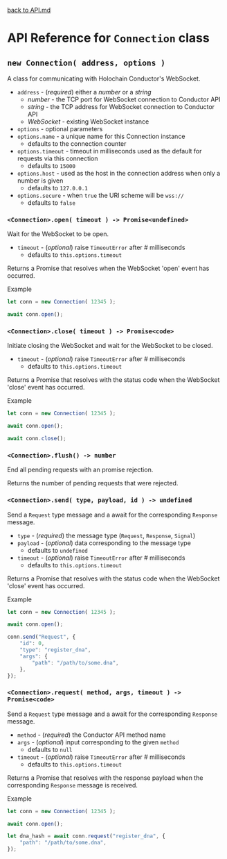 [back to API.md](./API.md)


# API Reference for `Connection` class

## `new Connection( address, options )`
A class for communicating with Holochain Conductor's WebSocket.

- `address` - (*required*) either a *number* or a *string*
  - *number* - the TCP port for WebSocket connection to Conductor API
  - *string* - the TCP address for WebSocket connection to Conductor API
  - *WebSocket* - existing WebSocket instance
- `options` - optional parameters
- `options.name` - a unique name for this Connection instance
  - defaults to the connection counter
- `options.timeout` - timeout in milliseconds used as the default for requests via this connection
  - defaults to `15000`
- `options.host` - used as the host in the connection address when only a number is given
  - defaults to `127.0.0.1`
- `options.secure` - when `true` the URI scheme will be `wss://`
  - defaults to `false`


### `<Connection>.open( timeout ) -> Promise<undefined>`
Wait for the WebSocket to be open.

- `timeout` - (*optional*) raise `TimeoutError` after # milliseconds
  - defaults to `this.options.timeout`

Returns a Promise that resolves when the WebSocket 'open' event has occurred.

Example
```javascript
let conn = new Connection( 12345 );

await conn.open();
```


### `<Connection>.close( timeout ) -> Promise<code>`
Initiate closing the WebSocket and wait for the WebSocket to be closed.

- `timeout` - (*optional*) raise `TimeoutError` after # milliseconds
  - defaults to `this.options.timeout`

Returns a Promise that resolves with the status code when the WebSocket 'close' event has occurred.

Example
```javascript
let conn = new Connection( 12345 );

await conn.open();

await conn.close();
```


### `<Connection>.flush() -> number`
End all pending requests with an promise rejection.

Returns the number of pending requests that were rejected.



### `<Connection>.send( type, payload, id ) -> undefined`
Send a `Request` type message and a await for the corresponding `Response` message.

- `type` - (*required*) the message type (`Request`, `Response`, `Signal`)
- `payload` - (*optional*) data corresponding to the message type
  - defaults to `undefined`
- `timeout` - (*optional*) raise `TimeoutError` after # milliseconds
  - defaults to `this.options.timeout`

Returns a Promise that resolves with the status code when the WebSocket 'close' event has occurred.

Example
```javascript
let conn = new Connection( 12345 );

await conn.open();

conn.send("Request", {
    "id": 0,
    "type": "register_dna",
    "args": {
        "path": "/path/to/some.dna",
    },
});
```


### `<Connection>.request( method, args, timeout ) -> Promise<code>`
Send a `Request` type message and a await for the corresponding `Response` message.

- `method` - (*required*) the Conductor API method name
- `args` - (*optional*) input corresponding to the given `method`
  - defaults to `null`
- `timeout` - (*optional*) raise `TimeoutError` after # milliseconds
  - defaults to `this.options.timeout`

Returns a Promise that resolves with the response payload when the corresponding `Response` message is received.

Example
```javascript
let conn = new Connection( 12345 );

await conn.open();

let dna_hash = await conn.request("register_dna", {
    "path": "/path/to/some.dna",
});
```
